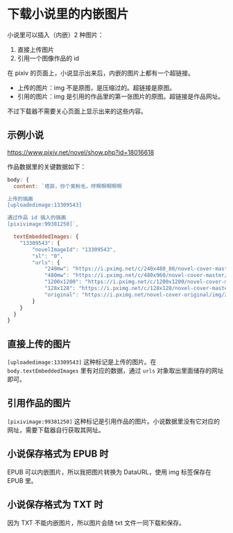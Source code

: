 # 下载小说里的内嵌图片

小说里可以插入（内嵌）2 种图片：

1. 直接上传图片
2. 引用一个图像作品的 id

在 pixiv 的页面上，小说显示出来后，内嵌的图片上都有一个超链接。
- 上传的图片：img 不是原图，是压缩过的。超链接是原图。
- 引用的图片：img 是引用的作品里的第一张图片的原图。超链接是作品网址。

不过下载器不需要关心页面上显示出来的这些内容。

## 示例小说

https://www.pixiv.net/novel/show.php?id=18016618

作品数据里的关键数据如下：

```js
body: {
  content: `塔菲，你个臭粉毛，哼啊啊啊啊啊

上传的插画
[uploadedimage:13309543]

通过作品 id 插入的插画
[pixivimage:99381250]`,

  textEmbeddedImages: {
    "13309543": {
        "novelImageId": "13309543",
        "sl": "0",
        "urls": {
            "240mw": "https://i.pximg.net/c/240x480_80/novel-cover-master/img/2022/07/24/06/19/26/tei345516131740_1fd8644bc2575f1f1384075aab1f0bed_master1200.jpg",
            "480mw": "https://i.pximg.net/c/480x960/novel-cover-master/img/2022/07/24/06/19/26/tei345516131740_1fd8644bc2575f1f1384075aab1f0bed_master1200.jpg",
            "1200x1200": "https://i.pximg.net/c/1200x1200/novel-cover-master/img/2022/07/24/06/19/26/tei345516131740_1fd8644bc2575f1f1384075aab1f0bed_master1200.jpg",
            "128x128": "https://i.pximg.net/c/128x128/novel-cover-master/img/2022/07/24/06/19/26/tei345516131740_1fd8644bc2575f1f1384075aab1f0bed_square1200.jpg",
            "original": "https://i.pximg.net/novel-cover-original/img/2022/07/24/06/19/26/tei345516131740_1fd8644bc2575f1f1384075aab1f0bed.png"
        }
    }
  }
}
```

## 直接上传的图片

`[uploadedimage:13309543]` 这种标记是上传的图片。在 `body.textEmbeddedImages` 里有对应的数据，通过 `urls` 对象取出里面储存的网址即可。

## 引用作品的图片

`[pixivimage:99381250]` 这种标记是引用作品的图片。小说数据里没有它对应的网址，需要下载器自行获取其网址。

## 小说保存格式为 EPUB 时

EPUB 可以内嵌图片，所以我把图片转换为 DataURL，使用 img 标签保存在 EPUB 里。

## 小说保存格式为 TXT 时

因为 TXT 不能内嵌图片，所以图片会随 txt 文件一同下载和保存。
